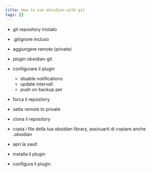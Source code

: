 ```yaml
---
title: How to use obsidian with git
tags: []
---
```


- git repository iniziato
- .gitignore incluso
- aggiungere remote (private)
- plugin obsidian-git
- configurare il plugin
  - disable notifications
  - update intervall
  - push on backup per 

- forca il repository
- setta remote to private
- clona il repository
- copia i file della tua obsidian library, assicuarti di copiare anche .obsidian
- apri la vault
- installa il plugin
- configura il plugin
